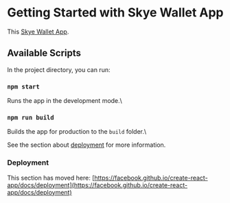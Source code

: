 # Getting Started with Skye Wallet App

This [Skye Wallet App](https://).

## Available Scripts

In the project directory, you can run:

### `npm start`

Runs the app in the development mode.\


### `npm run build`

Builds the app for production to the `build` folder.\

See the section about [deployment](https://facebook.github.io/create-react-app/docs/deployment) for more information.


### Deployment

This section has moved here: [https://facebook.github.io/create-react-app/docs/deployment](https://facebook.github.io/create-react-app/docs/deployment)